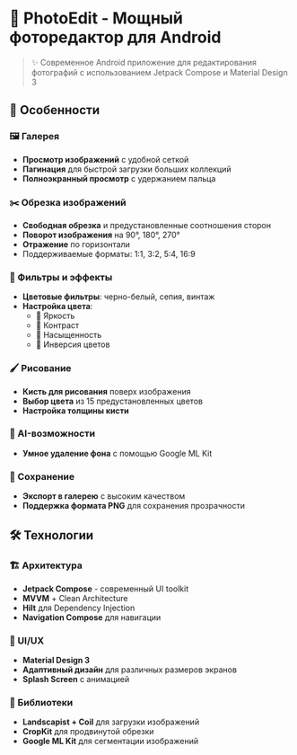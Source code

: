 # 📸 PhotoEdit - Мощный фоторедактор для Android

> ✨ Современное Android приложение для редактирования фотографий с использованием Jetpack Compose и Material Design 3

## 🚀 Особенности

### 🖼️ Галерея
- **Просмотр изображений** с удобной сеткой 
- **Пагинация** для быстрой загрузки больших коллекций 
- **Полноэкранный просмотр** с удержанием пальца

### ✂️ Обрезка изображений
- **Свободная обрезка** и предустановленные соотношения сторон 
- **Поворот изображения** на 90°, 180°, 270° 
- **Отражение** по горизонтали 
- Поддерживаемые форматы: 1:1, 3:2, 5:4, 16:9 

### 🎨 Фильтры и эффекты
- **Цветовые фильтры**: черно-белый, сепия, винтаж
- **Настройка цвета**:
    - 🌟 Яркость
    - 🔆 Контраст 
    - 🎨 Насыщенность 
    - 🔄 Инверсия цветов 

### 🖌️ Рисование
- **Кисть для рисования** поверх изображения 
- **Выбор цвета** из 15 предустановленных цветов 
- **Настройка толщины кисти** 

### 🤖 AI-возможности
- **Умное удаление фона** с помощью Google ML Kit

### 💾 Сохранение
- **Экспорт в галерею** с высоким качеством 
- **Поддержка формата PNG** для сохранения прозрачности 

## 🛠️ Технологии

### 🏗️ Архитектура
- **Jetpack Compose** - современный UI toolkit 
- **MVVM** + Clean Architecture
- **Hilt** для Dependency Injection 
- **Navigation Compose** для навигации 

### 📱 UI/UX
- **Material Design 3** 
- **Адаптивный дизайн** для различных размеров экранов
- **Splash Screen** с анимацией 

### 🔧 Библиотеки
- **Landscapist + Coil** для загрузки изображений
- **CropKit** для продвинутой обрезки 
- **Google ML Kit** для сегментации изображений 



